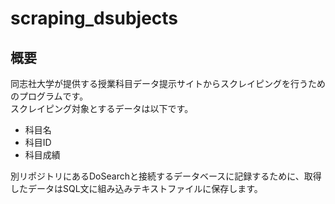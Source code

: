 # scraping_dsubjects
## 概要
同志社大学が提供する授業科目データ提示サイトからスクレイピングを行うためのプログラムです。  
スクレイピング対象とするデータは以下です。  

- 科目名
- 科目ID
- 科目成績

別リポジトリにあるDoSearchと接続するデータベースに記録するために、取得したデータはSQL文に組み込みテキストファイルに保存します。
